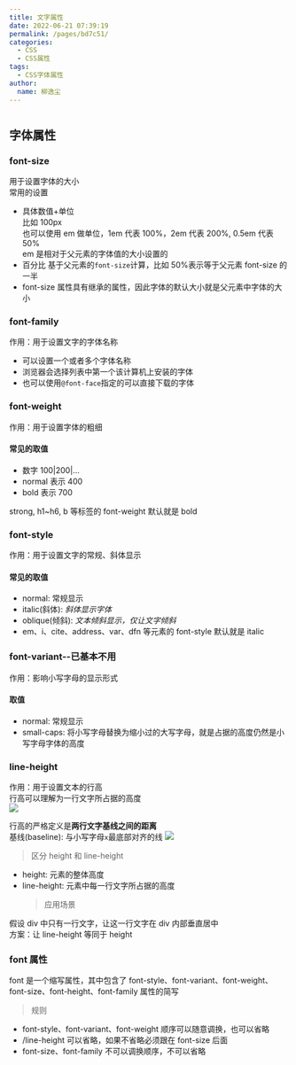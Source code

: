 ```yaml
---
title: 文字属性
date: 2022-06-21 07:39:19
permalink: /pages/bd7c51/
categories:
  - CSS
  - CSS属性
tags:
  - CSS字体属性
author: 
  name: 柳逸尘
---
```


#

## 字体属性

### font-size

用于设置字体的大小<br/>
常用的设置

- 具体数值+单位<br> 比如 100px<br>也可以使用 em 做单位，1em 代表 100%，2em 代表 200%, 0.5em 代表 50%<br/>
  em 是相对于父元素的字体值的大小设置的
- 百分比 基于父元素的`font-size`计算，比如 50%表示等于父元素 font-size 的一半
- font-size 属性具有继承的属性，因此字体的默认大小就是父元素中字体的大小

### font-family

作用：用于设置文字的字体名称

- 可以设置一个或者多个字体名称
- 浏览器会选择列表中第一个该计算机上安装的字体
- 也可以使用`@font-face`指定的可以直接下载的字体

### font-weight

作用：用于设置字体的粗细

#### 常见的取值

- 数字 100|200|...
- normal 表示 400
- bold 表示 700

strong, h1~h6, b 等标签的 font-weight 默认就是 bold

### font-style

作用：用于设置文字的常规、斜体显示

#### 常见的取值

- normal: <span style="font-style: normal">常规显示</span>
- italic(斜体): <span style="font-style: italic">斜体显示字体</span>
- oblique(倾斜): <span style="font-style: oblique">文本倾斜显示，仅让文字倾斜</span>
- em、i、cite、address、var、dfn 等元素的 font-style 默认就是 italic

### font-variant--已基本不用

作用：影响小写字母的显示形式

#### 取值

- normal: 常规显示
- small-caps: 将小写字母替换为缩小过的大写字母，就是占据的高度仍然是小写字母字体的高度

### line-height

作用：用于设置文本的行高<br/> 行高可以理解为一行文字所占据的高度<br/>
![](https://cdn.staticaly.com/gh/liuyichens/blog_img@main/20220619215602.png)

行高的严格定义是**两行文字基线之间的距离**<br>
基线(baseline): 与小写字母`x`最底部对齐的线
![](https://cdn.staticaly.com/gh/liuyichens/blog_img@main/20220619215901.png)

> 区分 height 和 line-height

- height: 元素的整体高度
- line-height: 元素中每一行文字所占据的高度
  > 应用场景

假设 div 中只有一行文字，让这一行文字在 div 内部垂直居中<br>
方案：让 line-height 等同于 height

### font 属性

font 是一个缩写属性，其中包含了 font-style、font-variant、font-weight、font-size、font-height、font-family 属性的简写

> 规则

- font-style、font-variant、font-weight 顺序可以随意调换，也可以省略
- /line-height 可以省略，如果不省略必须跟在 font-size 后面
- font-size、font-family 不可以调换顺序，不可以省略